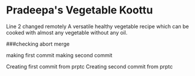 # Pradeepa's Vegetable Koottu
Line 2 changed remotely
A versatile healthy vegetable recipe which can be cooked with almost any vegetable without any oil.

###checking abort merge

making first commit
making second commit

Creating first commit from prptc
Creating second commit from prptc

